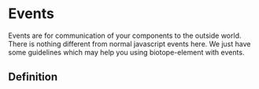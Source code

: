 # Events

Events are for communication of your 
components to the outside world.
There is nothing different from normal 
javascript events here. We just have some 
guidelines which may help you using 
biotope-element with events.

## Definition

